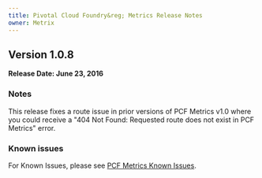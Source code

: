 ```yaml
---
title: Pivotal Cloud Foundry&reg; Metrics Release Notes
owner: Metrix
---
```


## Version 1.0.8
**Release Date: June 23, 2016**

### Notes
This release fixes a route issue in prior versions of PCF Metrics v1.0 where you could receive a "404 Not Found: Requested route does not exist in PCF Metrics" error.

### Known issues
For Known Issues, please see [PCF Metrics Known Issues](../p1-v1.7/pcfmetrics_ki_1_7.html).
